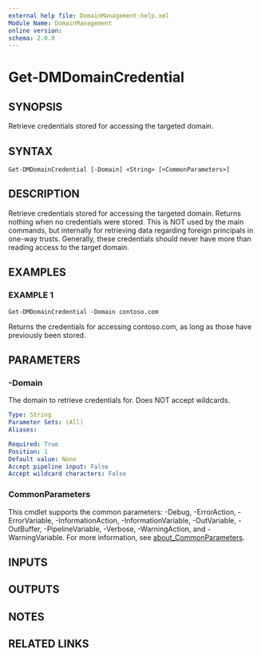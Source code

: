 ```yaml
---
external help file: DomainManagement-help.xml
Module Name: DomainManagement
online version:
schema: 2.0.0
---
```


# Get-DMDomainCredential

## SYNOPSIS
Retrieve credentials stored for accessing the targeted domain.

## SYNTAX

```
Get-DMDomainCredential [-Domain] <String> [<CommonParameters>]
```

## DESCRIPTION
Retrieve credentials stored for accessing the targeted domain.
Returns nothing when no credentials were stored.
This is NOT used by the main commands, but internally for retrieving data regarding foreign principals in one-way trusts.
Generally, these credentials should never have more than reading access to the target domain.

## EXAMPLES

### EXAMPLE 1
```
Get-DMDomainCredential -Domain contoso.com
```

Returns the credentials for accessing contoso.com, as long as those have previously been stored.

## PARAMETERS

### -Domain
The domain to retrieve credentials for.
Does NOT accept wildcards.

```yaml
Type: String
Parameter Sets: (All)
Aliases:

Required: True
Position: 1
Default value: None
Accept pipeline input: False
Accept wildcard characters: False
```

### CommonParameters
This cmdlet supports the common parameters: -Debug, -ErrorAction, -ErrorVariable, -InformationAction, -InformationVariable, -OutVariable, -OutBuffer, -PipelineVariable, -Verbose, -WarningAction, and -WarningVariable. For more information, see [about_CommonParameters](http://go.microsoft.com/fwlink/?LinkID=113216).

## INPUTS

## OUTPUTS

## NOTES

## RELATED LINKS
